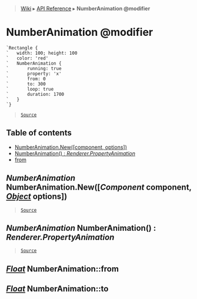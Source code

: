> [Wiki](Home) ▸ [API Reference](API-Reference) ▸ **NumberAnimation @modifier**

NumberAnimation @modifier
=========================

```nml
`Rectangle {
`   width: 100; height: 100
`   color: 'red'
`   NumberAnimation {
`       running: true
`       property: 'x'
`       from: 0
`       to: 300
`       loop: true
`       duration: 1700
`   }
`}
```

> [`Source`](/Neft-io/neft/tree/master/src/renderer/types/extensions/animation/types/property/types/number.litcoffee#numberanimation-modifier)

## Table of contents
  * [NumberAnimation.New([component, options])](#numberanimation-numberanimationnewcomponent-component-object-options)
  * [NumberAnimation() : *Renderer.PropertyAnimation*](#numberanimation-numberanimation--rendererpropertyanimation)
  * [from](#float-numberanimationfrom)

*NumberAnimation* NumberAnimation.New([*Component* component, [*Object*](/Neft-io/neft/wiki/Utils-API.md#boolean-isobjectany-value) options])
--------------------------------------------------------------------------------

> [`Source`](/Neft-io/neft/tree/master/src/renderer/types/extensions/animation/types/property/types/number.litcoffee#numberanimation-numberanimationnewcomponent-component-object-options)

*NumberAnimation* NumberAnimation() : *Renderer.PropertyAnimation*
------------------------------------------------------------------

> [`Source`](/Neft-io/neft/tree/master/src/renderer/types/extensions/animation/types/property/types/number.litcoffee#numberanimation-numberanimation--rendererpropertyanimation)

[*Float*](/Neft-io/neft/wiki/Utils-API.md#boolean-isfloatany-value) NumberAnimation::from
-----------------------------
[*Float*](/Neft-io/neft/wiki/Utils-API.md#boolean-isfloatany-value) NumberAnimation::to
---------------------------

